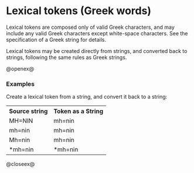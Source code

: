 # Lexical tokens (Greek words)

Lexical tokens are composed only of valid Greek characters, and may include any valid Greek characters except white-space characters. See the specification of a Greek string for details.

Lexical tokens may be created directly from strings, and converted back to strings, following the same rules as Greek strings.

@openex@

### Examples

Create a lexical token from a string, and convert it back to a string:

  
 <table concordion:execute="#result = getString(#wd)">
	<tr>
	  <th concordion:set="#wd">Source string</th>
	  <th concordion:assertEquals="#result">Token as a String</th>
	</tr>

<tr><td>MH=NIN</td><td>mh=nin</td></tr>
<tr><td>mh=nin</td><td>mh=nin</td></tr>
<tr><td>Mh=nin</td><td>mh=nin</td></tr>
<tr><td>*mh=nin</td><td>*mh=nin</td></tr>
	
   </table>


@closeex@
